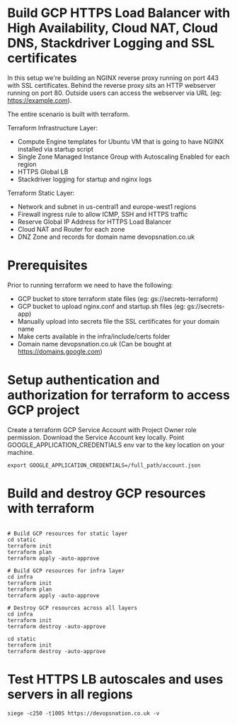 
# Build GCP HTTPS Load Balancer with High Availability, Cloud NAT, Cloud DNS, Stackdriver Logging and SSL certificates

In this setup we're building an NGINX reverse proxy running on port 443 with SSL certificates.
Behind the reverse proxy sits an HTTP webserver running on port 80.
Outside users can access the webserver via URL (eg: https://example.com).

The entire scenario is built with terraform.

Terraform Infrastructure Layer:
- Compute Engine templates for Ubuntu VM that is going to have NGINX installed via startup script
- Single Zone Managed Instance Group with Autoscaling Enabled for each region
- HTTPS Global LB
- Stackdriver logging for startup and nginx logs

Terraform Static Layer:
- Network and subnet in us-central1 and europe-west1 regions
- Firewall ingress rule to allow ICMP, SSH and HTTPS traffic
- Reserve Global IP Address for HTTPS Load Balancer
- Cloud NAT and Router for each zone
- DNZ Zone and records for domain name devopsnation.co.uk


# Prerequisites
Prior to running terraform we need to have the following:
- GCP bucket to store terraform state files (eg: gs://secrets-terraform)
- GCP bucket to upload nginx.conf and startup.sh files (eg: gs://secrets-app)
- Manually upload into secrets file the SSL certificates for your domain name
- Make certs available in the infra/include/certs folder
- Domain name devopsnation.co.uk (Can be bought at https://domains.google.com)


# Setup authentication and authorization for terraform to access GCP project
Create a terraform GCP Service Account with Project Owner role permission.
Download the Service Account key locally.
Point GOOGLE_APPLICATION_CREDENTIALS env var to the key location on your machine.
```buildoutcfg
export GOOGLE_APPLICATION_CREDENTIALS=/full_path/account.json
```

# Build and destroy GCP resources with terraform
```buildoutcfg

# Build GCP resources for static layer
cd static
terraform init
terraform plan
terraform apply -auto-approve

# Build GCP resources for infra layer
cd infra
terraform init
terraform plan
terraform apply -auto-approve

# Destroy GCP resources across all layers
cd infra
terraform init
terraform destroy -auto-approve

cd static
terraform init
terraform destroy -auto-approve

```

# Test HTTPS LB autoscales and uses servers in all regions

```buildoutcfg
siege -c250 -t100S https://devopsnation.co.uk -v
```